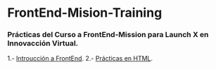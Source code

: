 # FrontEnd-Mision-Training  
### Prácticas del Curso a FrontEnd-Mission para Launch X en Innovacción Virtual.
1.- [Introucción a FrontEnd](https://github.com/ZaydelSenpai/FrontEnd-Mision-Training/tree/main/Pr%C3%A1ctica%201/).
2.- [Prácticas en HTML](https://github.com/ZaydelSenpai/FrontEnd-Mision-Training/tree/main/Pr%C3%A1ctica%202/).
